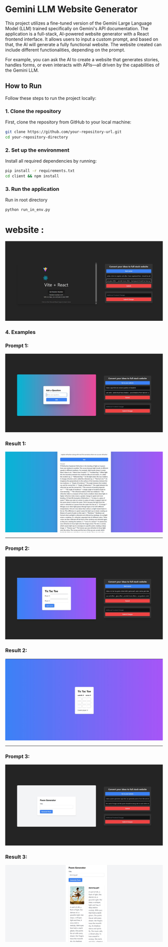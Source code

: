 # Gemini LLM Website Generator

This project utilizes a fine-tuned version of the Gemini Large Language Model (LLM) trained specifically on Gemini's API documentation. The application is a full-stack, AI-powered website generator with a React frontend interface. It allows users to input a custom prompt, and based on that, the AI will generate a fully functional website. The website created can include different functionalities, depending on the prompt.

For example, you can ask the AI to create a website that generates stories, handles forms, or even interacts with APIs—all driven by the capabilities of the Gemini LLM.

## How to Run

Follow these steps to run the project locally:

### 1. **Clone the repository**

   First, clone the repository from GitHub to your local machine:

   ```bash
   git clone https://github.com/your-repository-url.git
   cd your-repository-directory
```

### 2. **Set up the environment** 
Install all required dependencies by running:
```bash 
pip install -r requirements.txt
cd client && npm install
```

### 3. **Run the application**
Run in root directory 
```bash
python run_in_env.py
```


# website : 
![website](assets/WhatsApp%20Image%202024-09-19%20at%2018.24.52_a15d58ff.jpg)

### 4. **Examples**

### Prompt 1:
![p1](assets/WhatsApp%20Image%202024-09-19%20at%2018.24.11_586b4cb7.jpg)

### Result 1:
![p2](assets/WhatsApp%20Image%202024-09-19%20at%2018.24.12_928a4c45.jpg)

---

### Prompt 2:
![p3](assets/WhatsApp%20Image%202024-09-19%20at%2018.24.53_0dca9831.jpg)

### Result 2:
![p4](assets/WhatsApp%20Image%202024-09-19%20at%2018.24.54_8de7ddd1.jpg)

---

### Prompt 3:
![p5](assets/WhatsApp%20Image%202024-09-19%20at%2018.25.29_57b9158b.jpg)

### Result 3:
![p6](assets/WhatsApp%20Image%202024-09-19%20at%2018.25.29_828ed248.jpg)
